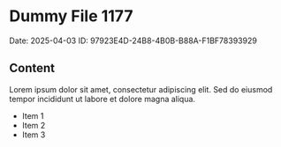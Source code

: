 # Dummy File 1177

Date: 2025-04-03
ID: 97923E4D-24B8-4B0B-B88A-F1BF78393929

## Content

Lorem ipsum dolor sit amet, consectetur adipiscing elit.
Sed do eiusmod tempor incididunt ut labore et dolore magna aliqua.

* Item 1
* Item 2
* Item 3

